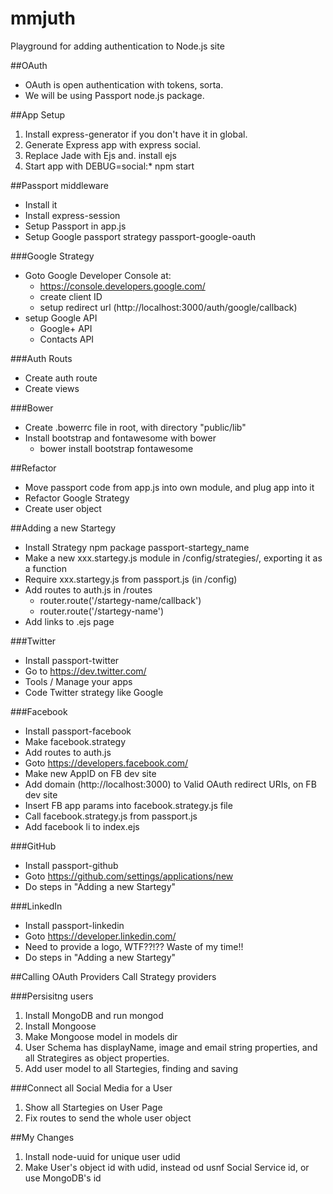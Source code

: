 # mmjuth
Playground for adding authentication to Node.js site

##OAuth
* OAuth is open authentication with tokens, sorta.
* We will be using Passport node.js package.

##App Setup
1. Install express-generator if you don't have it in global.
2. Generate Express app with express social.
3. Replace Jade with Ejs and. install ejs
4. Start app with DEBUG=social:* npm start

##Passport middleware
* Install it
* Install express-session
* Setup Passport in app.js
* Setup Google passport strategy passport-google-oauth

###Google Strategy
* Goto Google Developer Console at:
	* https://console.developers.google.com/
	* create client ID
	* setup redirect url (http://localhost:3000/auth/google/callback)
* setup Google API
	* Google+ API
	* Contacts API
	
###Auth Routs
* Create auth route
* Create views

###Bower
* Create .bowerrc file in root, with directory "public/lib"
* Install bootstrap and fontawesome with bower
	* bower install bootstrap fontawesome
	
##Refactor
* Move passport code from app.js into own module, and plug app into it
* Refactor Google Strategy
* Create user object

##Adding a new Startegy
* Install Strategy npm package passport-startegy_name
* Make a new xxx.startegy.js module in /config/strategies/, exporting it as a function
* Require xxx.startegy.js from passport.js (in /config)
* Add routes to auth.js in /routes
	* router.route('/startegy-name/callback')
	* router.route('/startegy-name')
* Add links to .ejs page


###Twitter
* Install passport-twitter
* Go to https://dev.twitter.com/
* Tools / Manage your apps
* Code Twitter strategy like Google

###Facebook
* Install passport-facebook
* Make facebook.strategy
* Add routes to auth.js
* Goto https://developers.facebook.com/
* Make new AppID on FB dev site
* Add domain (http://localhost:3000) to Valid OAuth redirect URIs, on FB dev site
* Insert FB app params into facebook.strategy.js file
* Call facebook.strategy.js from passport.js
* Add facebook li to index.ejs

###GitHub
* Install passport-github
* Goto https://github.com/settings/applications/new
* Do steps in "Adding a new Startegy"

###LinkedIn
* Install passport-linkedin
* Goto https://developer.linkedin.com/
* Need to provide a logo, WTF??!?? Waste of my time!!
* Do steps in "Adding a new Startegy"

##Calling OAuth Providers
Call Strategy providers

###Persisitng users
1. Install MongoDB and run mongod
2. Install Mongoose
3. Make Mongoose model in models dir
4. User Schema has displayName, image and email string properties, and all Strategires as object properties.
5. Add user model to all Startegies, finding and saving

###Connect all Social Media for a User
1. Show all Startegies on User Page
2. Fix routes to send the whole user object

##My Changes
1. Install node-uuid for unique user udid
2. Make User's object id with udid, instead od usnf Social Service id, or use MongoDB's id






	